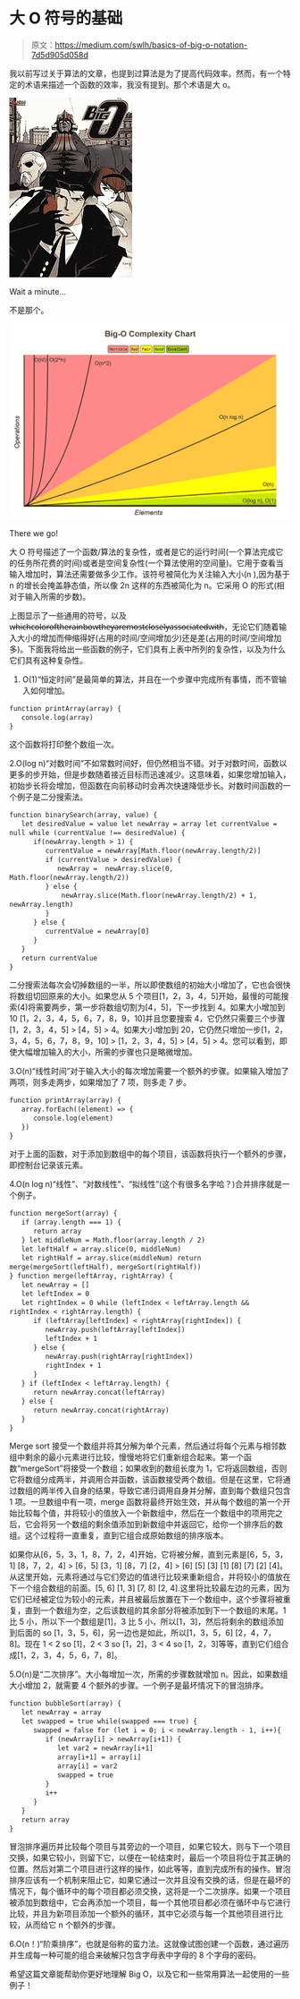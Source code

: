 # 大 O 符号的基础

> 原文：<https://medium.com/swlh/basics-of-big-o-notation-7d5d905d058d>

我以前写过关于算法的文章，也提到过算法是为了提高代码效率。然而，有一个特定的术语来描述一个函数的效率，我没有提到。那个术语是大 o。

![](img/f148f1ea8cd625c71051769ff6d19727.png)

Wait a minute…

不是那个。

![](img/c46f826fa112a71de9fcd7f17562200c.png)

There we go!

大 O 符号描述了一个函数/算法的复杂性，或者是它的运行时间(一个算法完成它的任务所花费的时间)或者是空间复杂性(一个算法使用的空间量)。它用于查看当输入增加时，算法还需要做多少工作。该符号被简化为关注输入大小(n ),因为基于 n 的增长会掩盖静态值，所以像 2n 这样的东西被简化为 n。它采用 O 的形式(相对于输入所需的步数)。

上图显示了一些通用的符号，以及 w̶h̶i̶c̶h̶̶c̶o̶l̶o̶r̶̶o̶f̶̶t̶h̶e̶̶r̶a̶i̶n̶b̶o̶w̶̶t̶h̶e̶y̶̶a̶r̶e̶̶m̶o̶s̶t̶̶c̶l̶o̶s̶e̶l̶y̶̶a̶s̶s̶o̶c̶i̶a̶t̶e̶d̶̶w̶i̶t̶h̶，无论它们随着输入大小的增加而伸缩得好(占用的时间/空间增加少)还是差(占用的时间/空间增加多)。下面我将给出一些函数的例子，它们具有上表中所列的复杂性，以及为什么它们具有这种复杂性。

1.  O(1)“恒定时间”是最简单的算法，并且在一个步骤中完成所有事情，而不管输入如何增加。

```
function printArray(array) {
   console.log(array)
}
```

这个函数将打印整个数组一次。

2.O(log n)“对数时间”不如常数时间好，但仍然相当不错。对于对数时间，函数以更多的步开始，但是步数随着接近目标而迅速减少。这意味着，如果您增加输入，初始步长将会增加，但函数在向前移动时会再次快速降低步长。对数时间函数的一个例子是二分搜索法。

```
function binarySearch(array, value) {
   let desiredValue = value let newArray = array let currentValue = null while (currentValue !== desiredValue) {
      if(newArray.length > 1) {
         currentValue = newArray[Math.floor(newArray.length/2)]
         if (currentValue > desiredValue) {
            newArray =  newArray.slice(0, Math.floor(newArray.length/2))
         } else {
             newArray.slice(Math.floor(newArray.length/2) + 1,   newArray.length)
         }
      } else {
         currentValue = newArray[0]
      }
   }
   return currentValue
}
```

二分搜索法每次会切掉数组的一半，所以即使数组的初始大小增加了，它也会很快将数组切回原来的大小。如果您从 5 个项目[1，2，3，4，5]开始，最慢的可能搜索(4)将需要两步，第一步将数组切割为[4，5]，下一步找到 4。如果大小增加到 10 [1，2，3，4，5，6，7，8，9，10]并且您要搜索 4，它仍然只需要三个步骤[1，2，3，4，5] > [4，5] > 4。如果大小增加到 20，它仍然只增加一步[1，2，3，4，5，6，7，8，9，10] > [1，2，3，4，5] > [4，5] > 4。您可以看到，即使大幅增加输入的大小，所需的步骤也只是略微增加。

3.O(n)“线性时间”对于输入大小的每次增加需要一个额外的步骤。如果输入增加了两项，则多走两步，如果增加了 7 项，则多走 7 步。

```
function printArray(array) {
   array.forEach((element) => {
      console.log(element)
   })
}
```

对于上面的函数，对于添加到数组中的每个项目，该函数将执行一个额外的步骤，即控制台记录该元素。

4.O(n log n)“线性”、“对数线性”、“拟线性”(这个有很多名字哈？)合并排序就是一个例子。

```
function mergeSort(array) {
   if (array.length === 1) {
      return array
   } let middleNum = Math.floor(array.length / 2)
   let leftHalf = array.slice(0, middleNum)
   let rightHalf = array.slice(middleNum) return merge(mergeSort(leftHalf), mergeSort(rightHalf))
} function merge(leftArray, rightArray) {
   let newArray = []
   let leftIndex = 0
   let rightIndex = 0 while (leftIndex < leftArray.length && rightIndex < rightArray.length) {
      if (leftArray[leftIndex] < rightArray[rightIndex]) {
         newArray.push(leftArray[leftIndex])
         leftIndex + 1
      } else {
         newArray.push(rightArray[rightIndex])
         rightIndex + 1
      }
   } if (leftIndex < leftArray.length) {
      return newArray.concat(leftArray)
   } else {
      return newArray.concat(rightArray)
   }
}
```

Merge sort 接受一个数组并将其分解为单个元素，然后通过将每个元素与相邻数组中剩余的最小元素进行比较，慢慢地将它们重新组合起来。第一个函数“mergeSort”将接受一个数组；如果收到的数组长度为 1，它将返回数组，否则它将数组分成两半，并调用合并函数，该函数接受两个数组。但是在这里，它将通过数组的两半传入自身的结果，导致它递归调用自身并分解，直到每个数组只包含 1 项。一旦数组中有一项，merge 函数将最终开始生效，并从每个数组的第一个开始比较每个值，并将较小的值放入一个新数组中，然后在一个数组中的项用完之后，它会将另一个数组的剩余值添加到新数组中并返回它，给你一个排序后的数组。这个过程将一直重复，直到它组合成原始数组的排序版本。

如果你从[6，5，3，1，8，7，2，4]开始，它将被分解，直到元素是[6，5，3，1] [8，7，2，4] > [6，5] [3，1] [8，7] [2，4] > [6] [5] [3] [1] [8] [7] [2] [4]。从这里开始，元素将通过与它们旁边的值进行比较来重新组合，并将较小的值放在下一个组合数组的前面。[5, 6] [1, 3] [7, 8] [2, 4].这里将比较最左边的元素，因为它们已经被定位为较小的元素，并且被最后放置在下一个数组中，这个步骤将被重复，直到一个数组为空，之后该数组的其余部分将被添加到下一个数组的末尾。1 比 5 小，所以下一个数组是[1]，3 比 5 小，所以[1，3]，然后将剩余的数组添加到后面的 so [1，3，5，6]，另一边也是如此，所以[1，3，5，6] [2，4，7，8]。现在 1 < 2 so [1]，2 < 3 so [1，2]，3 < 4 so [1，2，3]等等，直到它们组合成[1，2，3，4，5，6，7，8]。

5.O(n)是“二次排序”。大小每增加一次，所需的步骤数就增加 n。因此，如果数组大小增加 2，就需要 4 个额外的步骤。一个例子是最坏情况下的冒泡排序。

```
function bubbleSort(array) {
   let newArray = array
   let swapped = true while(swapped === true) {
      swapped = false for (let i = 0; i < newArray.length - 1, i++){
         if (newArray[i] > newArray[i+1]) {
            let var2 = newArray[i+1]
            array[i+1] = array[i]
            array[i] = var2
            swapped = true
         }
         i++
      }
   }
   return array
}
```

冒泡排序遍历并比较每个项目与其旁边的一个项目，如果它较大，则与下一个项目交换，如果它较小，则留下它，以便在一轮结束时，最后一个项目将位于其正确的位置。然后对第二个项目进行这样的操作，如此等等，直到完成所有的操作。冒泡排序应该有一个机制来阻止它，如果它通过一次并且没有交换的话，但是在最坏的情况下，每个循环中的每个项目都必须交换，这将是一个二次排序。如果一个项目被添加到数组中，它会再添加一个项目，每一个其他项目都必须在循环中与它进行比较，并且为新项目添加一个额外的循环，其中它必须与每一个其他项目进行比较，从而给它 n 个额外的步骤。

6.O(n！)“阶乘排序”，也就是俗称的蛮力法。这就像试图创建一个函数，通过遍历并生成每一种可能的组合来破解只包含字母表中字母的 8 个字母的密码。

希望这篇文章能帮助你更好地理解 Big O，以及它和一些常用算法一起使用的一些例子！